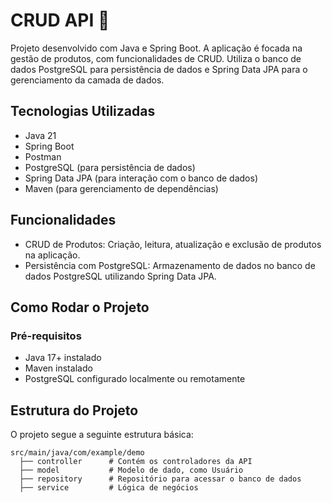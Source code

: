 # CRUD API 📝

Projeto desenvolvido com Java e Spring Boot. A aplicação é focada na gestão de produtos, com funcionalidades de CRUD. Utiliza o banco de dados PostgreSQL para persistência de dados e Spring Data JPA para o gerenciamento da camada de dados.

## Tecnologias Utilizadas

- Java 21
- Spring Boot
- Postman
- PostgreSQL (para persistência de dados)
- Spring Data JPA (para interação com o banco de dados)
- Maven (para gerenciamento de dependências)


## Funcionalidades

- CRUD de Produtos: Criação, leitura, atualização e exclusão de produtos na aplicação.
- Persistência com PostgreSQL: Armazenamento de dados no banco de dados PostgreSQL utilizando Spring Data JPA.

## Como Rodar o Projeto
### Pré-requisitos
- Java 17+ instalado
- Maven instalado
- PostgreSQL configurado localmente ou remotamente

## Estrutura do Projeto
O projeto segue a seguinte estrutura básica:

```
src/main/java/com/example/demo  
  ├── controller      # Contém os controladores da API  
  ├── model           # Modelo de dado, como Usuário  
  ├── repository      # Repositório para acessar o banco de dados  
  ├── service         # Lógica de negócios
````

